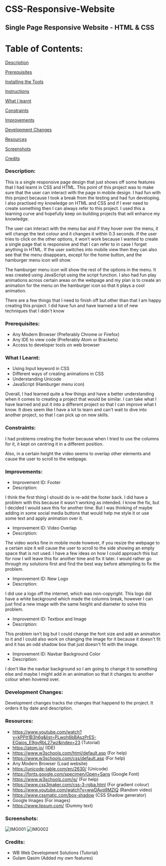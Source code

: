 # CSS-Responsive-Website

## Single Page Responsive Website - HTML & CSS

# Table of Contents:

[Description](#Description)  
<a name="Description"/>

[Prerequisites](#Prerequisites)  
<a name="Prerequisites"/>

[Installing the Tools](#Installing_the_Tools)  
<a name="Installing_the_Tools"/>

[Instructions](#Instructions)  
<a name="Instructions"/>

[What I learnt](#What_I_Learnt)  
<a name="What_I_Learnt"/>

[Constraints](#Constraints)  
<a name="Constraints"/>

[Improvements](#Improvements)  
<a name="Improvements"/>

[Development Changes](#Development_Changes)  
<a name="Development_Changes"/>

[Resources](#Resources)  
<a name="Resources"/>

[Screenshots](#Screenshots)
<a name="Screenshots"/>

[Credits](#Credits)  
<a name="Credits"/>

### Description:

This is a single responsive page design that just shows off some features that I had learnt in CSS and HTML. This point of this project was to make sure that the user can interact with the page in mobile design. I had fun with this project because I took a break from the testing and had fun developing. I also practised my knowledge on HTML and CSS and if I ever need to create something then I can always refer to this project. I used this a learning curve and hopefully keep on building projects that will enhance my knowledge.

The user can interact with the menu bar and if they hover over the menu, it will change the text colour and it changes it within 0.3 seconds. If the user tries to click on the other options, it won’t work because I wanted to create a single page that is responsive and that I can refer to in case I forget anything in HTML. If the user switches into mobile view then they can also see that the menu disappears, except for the home button, and the hamburger menu icon will show. 

The hamburger menu icon will show the rest of the options in the menu. It was created using JavaScript using the script function. I also had fun play animations across certain areas on the webpage and my plan is to create an animation for the menu on the hamburger icon so that it plays a cool animation.

There are a few things that I need to finish off but other than that I am happy creating this project. I did have fun and have learned a lot of new techniques that I didn't know 


### Prerequisites:
- Any Modern Browser (Preferably Chrome or Firefox)
- Any IDE to view code (Preferably Atom or Brackets)
- Access to developer tools on web browser

### What I Learnt:
- Using Input keyword in CSS
- Different ways of creating animations in CSS
- Understanding Unicode
- JavaScript (Hamburger menu icon)

Overall, I had learned quite a few things and have a better understanding when it comes to creating a project that would be similar. I can take what I have learned and put it into a different project so that I can improve what I know. It does seem like I have a lot to learn and can't wait to dive into another project, so that I can pick up on new skills.

### Constraints:

I had problems creating the footer because when I tried to use the columns for it, it kept on centring it in a different position.

Also, in a certain height the video seems to overlap other elements and cause the user to scroll to the webpage.


### Improvements:
- Improvement ID: Footer
- Description: 

I think the first thing I should do is re-add the footer back. I did have a problem with this because it wasn't working as intended. I know the fix, but I decided I would save this for another time. But I was thinking of maybe adding in some social media buttons that would help me style it or use some text and apply animation over it.

- Improvement ID: Video Overlap
- Description: 

The video works fine in mobile mode however, if you resize the webpage to a certain size it will cause the user to scroll to the side showing an empty space that is not used. I have a few ideas on how I could approach this but for now I will leave this for another time and fix it later. I would rather go through my solutions first and find the best way before attempting to fix the problem.

- Improvement ID: New Logo
- Description:

I did use a logo off the internet, which was non-copyright. This logo did have a white background which made the columns break, however I can just find a new image with the same height and diameter to solve this problem.

- Improvement ID: Textbox and Image
- Description:

This problem isn't big but I could change the font size and add an animation to it and I could also work on changing the image for it because it doesn't fit and it has an odd shadow box that just doesn't fit with the image.

- Improvement ID: Navbar Background Color
- Description: 

I don't like the navbar background so I am going to change it to something else and maybe I might add in an animation so that it changes to another colour when hovered over.

### Development Changes:
Development changes tracks the changes that happend to the project. It orders it by date and description.

### Resources:
- https://www.youtube.com/watch?v=kPPit1B3h6g&list=PLwoh6bBAszPrES-EOajos_E9gvRbL27wz&index=23 (Tutorial)
- https://atom.io/ (IDE)
- https://www.w3schools.com/html/default.asp (For help)
- https://www.w3schools.com/css/default.asp (For help)
- Any Modern Browser (Load website)
- https://unicode-table.com/en/2630/ (Unicode)
- https://fonts.google.com/specimen/Open+Sans (Google Font)
- https://www.w3schools.com/js/ (For help)
- https://www.css3maker.com/css-3-rgba.html (For gradient colour)
- https://www.youtube.com/watch?v=wwDAvq9MZlQ (Random video)
- https://www.cssmatic.com/box-shadow (CSS Shadow generator)
- Google Images (For images)
- https://www.lipsum.com/ (Dummy text)

### Screenshots:

![IMG001](https://user-images.githubusercontent.com/45819118/73769994-8bc55d00-4773-11ea-9817-0f6282b14ef2.PNG)
![IMG002](https://user-images.githubusercontent.com/45819118/73769995-8bc55d00-4773-11ea-83fc-ab39779b2584.PNG)


### Credits:
- WB Web Development Solutions (Tutorial)
- Gulam Qasim (Added my own features)
